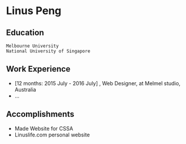 # Linus Peng

## Education
	Melbourne University
	National University of Singapore

## Work Experience

* [12 months: 2015 July - 2016 July] , Web Designer, at Melmel studio, Australia
* ...

## Accomplishments

* Made Website for CSSA
* Linuslife.com personal website